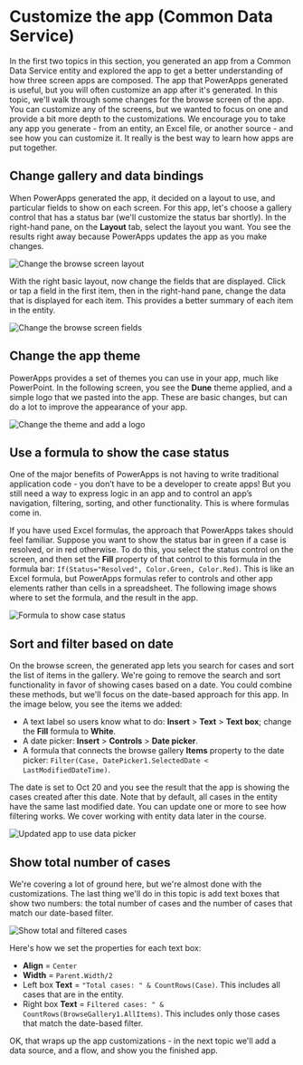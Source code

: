 <properties
   pageTitle="Customize the app (Common Data Service) | Microsoft PowerApps"
   description="Update app screens, controls, and fields"
   services=""
   suite="powerapps"
   documentationCenter="na"
   authors="mgblythe"
   manager="anneta"
   editor=""
   tags=""
   featuredVideoId=""
   courseDuration="5m"/>

<tags
   ms.service="powerapps"
   ms.devlang="na"
   ms.topic="get-started-article"
   ms.tgt_pltfrm="na"
   ms.workload="na"
   ms.date="12/09/2016"
   ms.author="mblythe"/>

# Customize the app (Common Data Service)
In the first two topics in this section, you generated an app from a Common Data Service entity and explored the app to get a better understanding of how three screen apps are composed. The app that PowerApps generated is useful, but you will often customize an app after it's generated. In this topic, we'll walk through some changes for the browse screen of the app. You can customize any of the screens, but we wanted to focus on one and provide a bit more depth to the customizations. We encourage you to take any app you generate - from an entity, an Excel file, or another source - and see how you can customize it. It really is the best way to learn how apps are put together.


## Change gallery and data bindings
When PowerApps generated the app, it decided on a layout to use, and particular fields to show on each screen. For this app, let's choose a gallery control that has a status bar (we'll customize the status bar shortly). In the right-hand pane, on the **Layout** tab, select the layout you want. You see the results right away because PowerApps updates the app as you make changes.

![Change the browse screen layout](./media/learning-case-app-customize/change-layout.png)

With the right basic layout, now change the fields that are displayed. Click or tap a field in the first item, then in the right-hand pane, change the data that is displayed for each item. This provides a better summary of each item in the entity.

![Change the browse screen fields](./media/learning-case-app-customize/change-browse-fields.png)


## Change the app theme
PowerApps provides a set of themes you can use in your app, much like PowerPoint. In the following screen, you see the **Dune** theme applied, and a simple logo that we pasted into the app. These are basic changes, but can do a lot to improve the appearance of your app. 

![Change the theme and add a logo](./media/learning-case-app-customize/change-theme.png)


## Use a formula to show the case status
One of the major benefits of PowerApps is not having to write traditional application code - you don’t have to be a developer to create apps! But you still need a way to express logic in an app and to control an app’s navigation, filtering, sorting, and other functionality. This is where formulas come in.

If you have used Excel formulas, the approach that PowerApps takes should feel familiar. Suppose you want to show the status bar in green if a case is resolved, or in red otherwise. To do this, you select the status control on the screen, and then set the **Fill** property of that control to this formula in the formula bar: `If(Status="Resolved", Color.Green, Color.Red)`. This is like an Excel formula, but PowerApps formulas refer to controls and other app elements rather than cells in a spreadsheet. The following image shows where to set the formula, and the result in the app.

![Formula to show case status](./media/learning-case-app-customize/case-status.png)


## Sort and filter based on date
On the browse screen, the generated app lets you search for cases and sort the list of items in the gallery. We're going to remove the search and sort functionality in favor of showing cases based on a date. You could combine these methods, but we'll focus on the date-based approach for this app. In the image below, you see the items we added:

- A text label so users know what to do: **Insert** > **Text** > **Text box**; change the **Fill** formula to **White**.
- A date picker: **Insert** > **Controls** > **Date picker**.
- A formula that connects the browse gallery **Items** property to the date picker: `Filter(Case, DatePicker1.SelectedDate < LastModifiedDateTime)`.

The date is set to Oct 20 and you see the result that the app is showing the cases created after this date. Note that by default, all cases in the entity have the same last modified date. You can update one or more to see how filtering works. We cover working with entity data later in the course.

![Updated app to use data picker](./media/learning-case-app-customize/date-picker.png)


## Show total number of cases
We're covering a lot of ground here, but we're almost done with the customizations. The last thing we'll do in this topic is add text boxes that show two numbers: the total number of cases and the number of cases that match our date-based filter.

![Show total and filtered cases](./media/learning-case-app-customize/number-cases.png)

Here's how we set the properties for each text box:

- **Align** = `Center`
- **Width** = `Parent.Width/2`
- Left box **Text** = `"Total cases: " & CountRows(Case)`. This includes all cases that are in the entity. 
- Right box  **Text** = `Filtered cases: " & CountRows(BrowseGallery1.AllItems)`. This includes only those cases that match the date-based filter.

OK, that wraps up the app customizations - in the next topic we'll add a data source, and a flow, and show you the finished app.